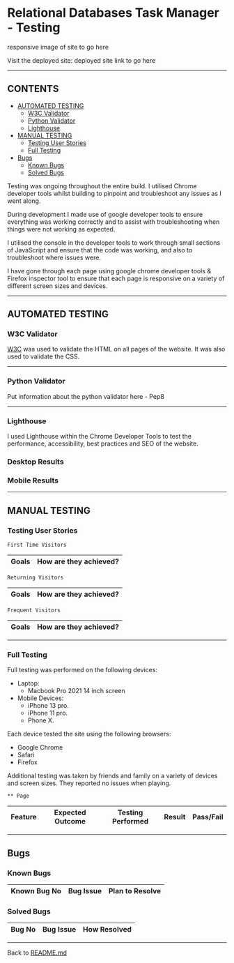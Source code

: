 # Relational Databases Task Manager - Testing

responsive image of site to go here

Visit the deployed site: deployed site link to go here

- - -

## CONTENTS

* [AUTOMATED TESTING](#AUTOMATED-TESTING)
  * [W3C Validator](#W3C-Validator)
  * [Python Validator](#Python-Validator)
  * [Lighthouse](#Lighthouse)
* [MANUAL TESTING](#MANUAL-TESTING)
  * [Testing User Stories](#Testing-User-Stories)
  * [Full Testing](#Full-Testing)
* [Bugs](#Bugs)
  * [Known Bugs](#Known-Bugs)
  * [Solved Bugs](#Solved-Bugs)

Testing was ongoing throughout the entire build. I utilised Chrome developer tools whilst building to pinpoint and troubleshoot any issues as I went along.

During development I made use of google developer tools to ensure everything was working correctly and to assist with troubleshooting when things were not working as expected.

I utilised the console in the developer tools to work through small sections of JavaScript and ensure that the code was working, and also to troubleshoot where issues were.

I have gone through each page using google chrome developer tools & Firefox inspector tool to ensure that each page is responsive on a variety of different screen sizes and devices.

- - -

## AUTOMATED TESTING

### W3C Validator

[W3C](https://validator.w3.org/) was used to validate the HTML on all pages of the website. It was also used to validate the CSS.

- - -

### Python Validator

Put information about the python validator here - Pep8
- - -

### Lighthouse

I used Lighthouse within the Chrome Developer Tools to test the performance, accessibility, best practices and SEO of the website.

### Desktop Results

### Mobile Results

- - -

## MANUAL TESTING

### Testing User Stories

`First Time Visitors`

| Goals | How are they achieved? |
| :--- | :--- |

`Returning Visitors`

|  Goals | How are they achieved? |
| :--- | :--- |

`Frequent Visitors`

| Goals | How are they achieved? |
| :--- | :--- |

- - -

### Full Testing

Full testing was performed on the following devices:

* Laptop:
  * Macbook Pro 2021 14 inch screen
* Mobile Devices:
  * iPhone 13 pro.
  * iPhone 11 pro.
  * Phone X.

Each device tested the site using the following browsers:

* Google Chrome
* Safari
* Firefox

Additional testing was taken by friends and family on a variety of devices and screen sizes. They reported no issues when playing.

`** Page`

| Feature | Expected Outcome | Testing Performed | Result | Pass/Fail |
| --- | --- | --- | --- | --- |

- - -

## Bugs

### Known Bugs

| Known Bug No | Bug Issue | Plan to Resolve |
| :--- | :--- | :--- |

### Solved Bugs

| Bug No | Bug Issue | How Resolved |
| :--- | :--- | :--- |

- - -

Back to [README.md](README.md)
